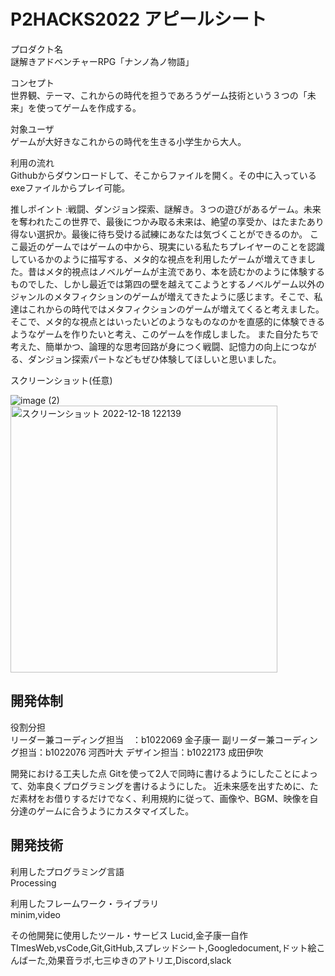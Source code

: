 # P2HACKS2022 アピールシート 

プロダクト名  
謎解きアドベンチャーRPG「ナンノ為ノ物語」

コンセプト  
世界観、テーマ、これからの時代を担うであろうゲーム技術という３つの「未来」を使ってゲームを作成する。

対象ユーザ  
ゲームが大好きなこれからの時代を生きる小学生から大人。

利用の流れ  
Githubからダウンロードして、そこからファイルを開く。その中に入っているexeファイルからプレイ可能。

推しポイント :戦闘、ダンジョン探索、謎解き。３つの遊びがあるゲーム。未来を奪われたこの世界で、最後につかみ取る未来は、絶望の享受か、はたまたあり得ない選択か。最後に待ち受ける試練にあなたは気づくことができるのか。
ここ最近のゲームではゲームの中から、現実にいる私たちプレイヤーのことを認識しているかのように描写する、メタ的な視点を利用したゲームが増えてきました。昔はメタ的視点はノベルゲームが主流であり、本を読むかのように体験するものでした、しかし最近では第四の壁を越えてこようとするノベルゲーム以外のジャンルのメタフィクションのゲームが増えてきたように感じます。そこで、私達はこれからの時代ではメタフィクションのゲームが増えてくると考えました。そこで、メタ的な視点とはいったいどのようなものなのかを直感的に体験できるようなゲームを作りたいと考え、このゲームを作成しました。
 また自分たちで考えた、簡単かつ、論理的な思考回路が身につく戦闘、記憶力の向上につながる、ダンジョン探索パートなどもぜひ体験してほしいと思いました。

スクリーンショット(任意) 

![image (2)](https://user-images.githubusercontent.com/120097886/208280263-c9752a41-0f6c-4f24-a110-4a614777179c.png)
<img width="427" alt="スクリーンショット 2022-12-18 122139" src="https://user-images.githubusercontent.com/120097886/208280503-3ec0277c-14e5-49c8-b69a-7e31caedd5eb.png">



## 開発体制  


役割分担  
リーダー兼コーディング担当　：b1022069 金子康一
副リーダー兼コーディング担当：b1022076 河西叶大
デザイン担当：b1022173 成田伊吹

開発における工夫した点
Gitを使って2人で同時に書けるようにしたことによって、効率良くプログラミングを書けるようにした。
近未来感を出すために、ただ素材をお借りするだけでなく、利用規約に従って、画像や、BGM、映像を自分達のゲームに合うようにカスタマイズした。

## 開発技術 

利用したプログラミング言語  
Processing

利用したフレームワーク・ライブラリ  
minim,video

その他開発に使用したツール・サービス
Lucid,金子康一自作TImesWeb,vsCode,Git,GitHub,スプレッドシート,Googledocument,ドット絵こんばーた,効果音ラボ,七三ゆきのアトリエ,Discord,slack
